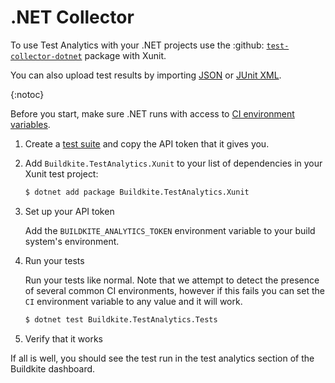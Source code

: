 # .NET Collector

To use Test Analytics with your .NET projects use the :github: [`test-collector-dotnet`](https://github.com/buildkite/test-collector-dotnet) package with Xunit.

You can also upload test results by importing [JSON](/docs/test-analytics/importing-json) or [JUnit XML](/docs/test-analytics/importing-junit-xml).

{:notoc}

Before you start, make sure .NET runs with access to [CI environment variables](/docs/test-analytics/ci-environments).

1. Create a [test suite](/docs/test-analytics/test-suites) and copy the API token that it gives you.

1. Add `Buildkite.TestAnalytics.Xunit` to your list of dependencies in your Xunit test project:

    ```sh
    $ dotnet add package Buildkite.TestAnalytics.Xunit
    ```

1. Set up your API token

    Add the `BUILDKITE_ANALYTICS_TOKEN` environment variable to your build system's environment.

1. Run your tests

    Run your tests like normal.  Note that we attempt to detect the presence of several common CI environments, however if this fails you can set the `CI` environment variable to any value and it will work.

    ```sh
    $ dotnet test Buildkite.TestAnalytics.Tests
    ```

1. Verify that it works

If all is well, you should see the test run in the test analytics section of the Buildkite dashboard.
